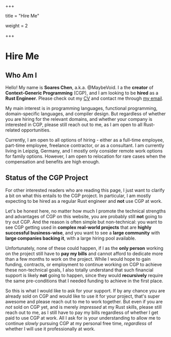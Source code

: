 +++

title = "Hire Me"

weight = 2

+++

# Hire Me

## Who Am I

Hello! My name is **Soares Chen**, a.k.a. @MaybeVoid. I a the **creator** of **Context-Generic Programming** (CGP), and I am looking to be **hired** as a **Rust Engineer**. Please check out my [CV](#) and contact me through [my email](soares.chen@maybevoid.com).

My main interest is in programming languages, functional programming, domain-specific languages, and compiler design. But regardless of whether you are hiring for the relevant domains, and whether your company is interested in CGP, please still reach out to me, as I am open to all Rust-related opportunities.

Currently, I am open to all options of hiring - either as a full-time employee, part-time employee, freelance contractor, or as a consultant. I am currently living in Leipzig, Germany, and I mostly only consider remote work options for family options. However, I am open to relocation for rare cases when the compensation and benefits are high enough.

## Status of the CGP Project

For other interested readers who are reading this page, I just want to clarify a bit on what this entails to the CGP project. In particular, I am mostly expecting to be hired as a regular Rust engineer and **not** use CGP at work.

Let's be honest here, no matter how much I promote the technical strengths and advantages of CGP on this website, you are probably still **not** going to try out CGP. And the reason is often simple but non-technical: you want to see CGP getting used in **complex real-world projects** that are **highly successful business-wise**, and you want to see a **large community** with **large companies backing it**, with a large hiring pool available.

Unfortunately, none of these could happen, if I as the **only person** working on the project still have to **pay my bills** and cannot afford to dedicate more than a few months to work on the project. While I would hope to gain funding, contracts, or employment to continue working on CGP to achieve these non-technical goals, I also totally understand that such financial support is likely **not** going to happen, since they would **recursively** require the same pre-conditions that I needed funding to achieve in the first place.

So this is what I would like to ask for your support. If by any chance you are already sold on CGP and would like to use it for your project, that's super awesome and please reach out to me to work together. But even if you are *not* sold on CGP yet, and is merely *impressed* at my Rust skills, please still reach out to me, as I still have to pay my bills regardless of whether I get paid to use CGP at work. All I ask for is your understanding to allow me to continue *slowly* pursuing CGP at my personal free time, *regardless* of whether I will use it professionally at work.
